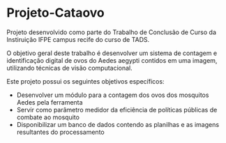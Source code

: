# Projeto-Cataovo

<p>Projeto desenvolvido como parte do Trabalho de Conclusão de Curso da Instiruição IFPE campus recife do curso de TADS.</p>

<p>O objetivo geral deste trabalho é desenvolver um sistema de contagem e identificação digital de ovos do Aedes aegypti contidos em uma imagem, utilizando técnicas
de visão computacional.</p>

<p>Este projeto possui os seguintes objetivos específicos:</p>
<ul>
<li>Desenvolver um módulo para a contagem dos ovos dos mosquitos Aedes pela ferramenta</li>
<li>Servir como parâmetro medidor da eficiência de políticas públicas de combate ao mosquito</li>
<li>Disponibilizar um banco de dados contendo as planilhas e as imagens resultantes do processamento</li>
</ul>
